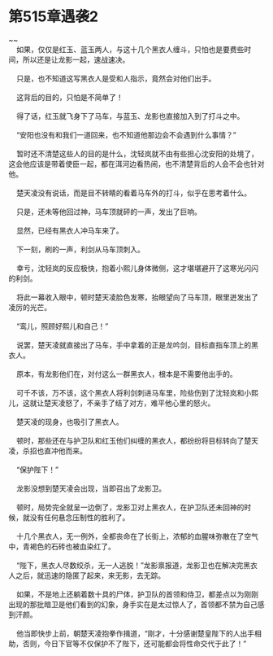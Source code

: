 # 第515章遇袭2
~~<br>&nbsp;&nbsp;&nbsp;&nbsp;如果，仅仅是红玉、蓝玉两人，与这十几个黑衣人缠斗，只怕也是要费些时间，所以还是让龙影一起，速战速决。<br><br>&nbsp;&nbsp;&nbsp;&nbsp;只是，也不知道这写黑衣人是受和人指示，竟然会对他们出手。<br><br>&nbsp;&nbsp;&nbsp;&nbsp;这背后的目的，只怕是不简单了！<br><br>&nbsp;&nbsp;&nbsp;&nbsp;得了话，红玉就飞身下了马车，与蓝玉、龙影也直接加入到了打斗之中。<br><br>&nbsp;&nbsp;&nbsp;&nbsp;“安阳也没有和我们一道回来，也不知道他那边会不会遇到什么事情？”<br><br>&nbsp;&nbsp;&nbsp;&nbsp;暂时还不清楚这些人的目的是什么，沈轻岚就不由有些担心沈安阳的处境了，这会他应该是带着使臣一起，都在洱河边看热闹，也不清楚背后的人会不会也针对他。<br><br>&nbsp;&nbsp;&nbsp;&nbsp;楚天凌没有说话，而是目不转睛的看着马车外的打斗，似乎在思考着什么。<br><br>&nbsp;&nbsp;&nbsp;&nbsp;只是，还未等他回过神，马车顶就砰的一声，发出了巨响。<br><br>&nbsp;&nbsp;&nbsp;&nbsp;显然，已经有黑衣人冲马车来了。<br><br>&nbsp;&nbsp;&nbsp;&nbsp;下一刻，刷的一声，利剑从马车顶刺入。<br><br>&nbsp;&nbsp;&nbsp;&nbsp;幸亏，沈轻岚的反应极快，抱着小熙儿身体微侧，这才堪堪避开了这寒光闪闪的利剑。<br><br>&nbsp;&nbsp;&nbsp;&nbsp;将此一幕收入眼中，顿时楚天凌脸色发寒，抬眼望向了马车顶，眼里迸发出了凌厉的光芒。<br><br>&nbsp;&nbsp;&nbsp;&nbsp;“鸾儿，照顾好熙儿和自己！”<br><br>&nbsp;&nbsp;&nbsp;&nbsp;说罢，楚天凌就直接出了马车，手中拿着的正是龙吟剑，目标直指车顶上的黑衣人。<br><br>&nbsp;&nbsp;&nbsp;&nbsp;原本，有龙影他们在，对付这么一群黑衣人，根本是不需要他出手的。<br><br>&nbsp;&nbsp;&nbsp;&nbsp;可千不该，万不该，这个黑衣人将利剑刺进马车里，险些伤到了沈轻岚和小熙儿，这就让楚天凌怒了，不亲手了结了对方，难平他心里的怒火。<br><br>&nbsp;&nbsp;&nbsp;&nbsp;楚天凌的现身，也吸引了黑衣人。<br><br>&nbsp;&nbsp;&nbsp;&nbsp;顿时，那些还在与护卫队和红玉他们纠缠的黑衣人，都纷纷将目标转向了楚天凌，杀招也直冲他而来。<br><br>&nbsp;&nbsp;&nbsp;&nbsp;“保护陛下！”<br><br>&nbsp;&nbsp;&nbsp;&nbsp;龙影没想到楚天凌会出现，当即召出了龙影卫。<br><br>&nbsp;&nbsp;&nbsp;&nbsp;顿时，局势完全就呈一边倒了，龙影卫对上黑衣人，在护卫队还未回神的时候，就没有任何悬念压制性的胜利了。<br><br>&nbsp;&nbsp;&nbsp;&nbsp;十几个黑衣人，无一例外，全都丧命在了长街上，浓郁的血腥味弥散在了空气中，青褐色的石砖也被血染红了。<br><br>&nbsp;&nbsp;&nbsp;&nbsp;“陛下，黑衣人尽数绞杀，无一人逃脱！”龙影禀报道，龙影卫也在解决完黑衣人之后，就迅速的隐匿了起来，来无影，去无踪。<br><br>&nbsp;&nbsp;&nbsp;&nbsp;如果，不是地上还躺着数十具的尸体，护卫队的首领和侍卫，都差点以为刚刚出现的那批暗卫是他们看到的幻象，身手实在是太过惊人了，首领都不禁为自己感到汗颜。<br><br>&nbsp;&nbsp;&nbsp;&nbsp;他当即快步上前，朝楚天凌抱拳作揖道，“刚才，十分感谢楚皇陛下的人出手相助，否则，今日下官等不仅保护不了陛下，还可能都会将性命交代于此了！”<br><br>
                    

<script>_fwqdsqadxfw()</script>
<div><script>_dfwf1dw();</script></div>
<div><script>_dfwf1agdw();</script></div>
                
